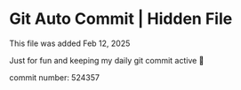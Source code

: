 # Git Auto Commit | Hidden File

This file was added Feb 12, 2025

Just for fun and keeping my daily git commit active 🤪

commit number: 524357
